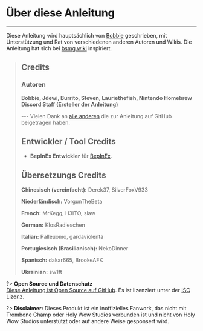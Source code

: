 # Über diese Anleitung
---
Diese Anleitung wird hauptsächlich von [Bobbie](https://twitter.com/VRBobbie) geschrieben, mit Unterstützung und Rat von verschiedenen anderen Autoren und Wikis. Die Anleitung hat sich bei [bsmg.wiki](https://bsmg.wiki) inspiriert.

> ## Credits
> 
> ### Autoren
> 
> **Bobbie, Jdewi, Burrito, Steven, Lauriethefish, Nintendo Homebrew Discord Staff (Ersteller der Anleitung)**
> 
> --- Vielen Dank an [alle anderen](https://github.com/tc-mods/TromboneChampModdingWiki/graphs/contributors) die zur Anleitung auf GitHub beigetragen haben.
>
> ## Entwickler / Tool Credits
> 
> - **BepInEx Entwickler** für [BepInEx](https://github.com/BepInEx/BepInEx).
>
> ## Übersetzungs Credits
> 
> **Chinesisch (vereinfacht):** Derek37, SilverFoxV933
> 
> **Niederländisch:** VorgunTheBeta
> 
> **French:** MrKegg, H3ITO, slaw
> 
> **German:** KlosRadieschen
> 
> **Italian:** Palleuomo, gardaviolenta
> 
> **Portugiesisch (Brasilianisch):** NekoDinner
> 
> **Spanisch:** dakar665, BrookeAFK
> 
> **Ukrainian:** sw1ft

?> **Open Source und Datenschutz**  
[Diese Anleitung ist Open Source auf GitHub](https://github.com/tc-mods/TromboneChampModdingWiki). Es ist lizenziert unter der [ISC Lizenz](https://github.com/tc-mods/TromboneChampModdingWiki/blob/master/LICENSE.md).

?> **Disclaimer:** Dieses Produkt ist ein inoffizielles Fanwork, das nicht mit Trombone Champ oder Holy Wow Studios verbunden ist und nicht von Holy Wow Studios unterstützt oder auf andere Weise gesponsert wird.